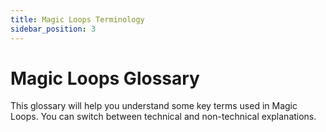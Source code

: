 ```yaml
---
title: Magic Loops Terminology
sidebar_position: 3
---
```


# Magic Loops Glossary

This glossary will help you understand some key terms used in Magic Loops. You can switch between technical and non-technical explanations.

<ToggleTerms />
